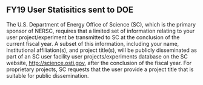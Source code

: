 ## FY19 User Statisitics sent to DOE

The U.S. Department of Energy Office of Science (SC), which is the primary
sponsor of  NERSC, requires that a limited set of information relating to your
user project/experiment be transmitted to SC at the conclusion of the current
fiscal year. A subset of this information, including your name, institutional
affiliation(s), and project title(s), will be publicly disseminated as part of
an SC user facility user projects/experiments database on the SC website,
http://science.osti.gov, after the conclusion of the fiscal year. For
proprietary projects, SC requests that the user provide a project title that is
suitable for public dissemination. 
